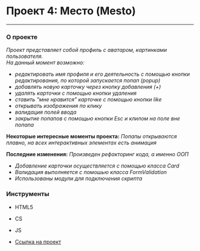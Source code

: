 # Проект 4: Место (Mesto)
--------------------------

### О проекте 

_Проект представляет собой профиль с аватаром, картинками пользователя._   
_На данный момент возможно:_ 
* _редактировать имя профиля и его деятельность с помощью кнопки редактирования, по которой запускается попап (popup)_ 
* _добавлять новую карточку через кнопку добавления (+)_ 
* _удалять карточки с помощью кнопки удаления_ 
* _ставить "мне нравится" карточке с помощью кнопки like_ 
* _открывать изображения по клику_
* _валидация полей ввода_  
* _закрытие попапов с помощью кнопки Esc и клилом на поле вне попапа_  

**Некоторые интересные моменты проекта:** 
_Попапы открываются плавно, на всех интерактивных элементах есть анимация_ 

**Последние изменения:** _Произведен рефакторинг кода, а именно ООП_
* _Добавление карточки осуществляется с помощью класса Card_  
* _Валидация выполняется с помошью класса FormValidation_  
* _Использованы модули для подключения скрипта_  

### Инструменты 

* HTML5 
* CS 
* JS 




* [Ссылка на проект](https://mariaaddict.github.io/mesto/index.html "Мой проект, смотри! :)")